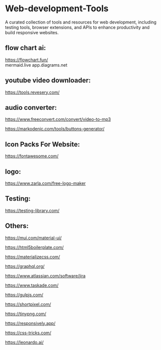 # Web-development-Tools
A curated collection of tools and resources for web development, including testing tools, browser extensions, and APIs to enhance productivity and build responsive websites.

## flow chart ai:
https://flowchart.fun/   
mermaid.live
app.diagrams.net

## youtube video downloader:
https://tools.revesery.com/

## audio converter:
https://www.freeconvert.com/convert/video-to-mp3

https://markodenic.com/tools/buttons-generator/

## Icon Packs For Website:
https://fontawesome.com/

## logo: 
https://www.zarla.com/free-logo-maker

## Testing:
https://testing-library.com/

## Others:

https://mui.com/material-ui/

https://html5boilerplate.com/

https://materializecss.com/

https://graphql.org/

https://www.atlassian.com/software/jira

https://www.taskade.com/

https://gulpjs.com/

https://shortpixel.com/

https://tinypng.com/

https://responsively.app/

https://css-tricks.com/

https://leonardo.ai/
